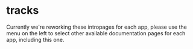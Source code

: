 # tracks

Currently we're reworking these intropages for each app, please use the menu on the left to select other available documentation pages for each app, including this one.
